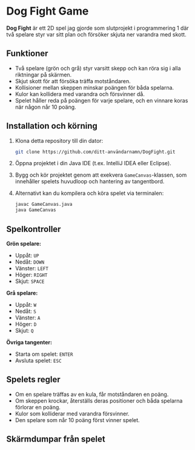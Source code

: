 # Dog Fight Game

**Dog Fight** är ett 2D spel jag gjorde som slutprojekt i programmering 1 där två spelare styr var sitt plan och försöker skjuta ner varandra med skott.

## Funktioner

- Två spelare (grön och grå) styr varsitt skepp och kan röra sig i alla riktningar på skärmen.
- Skjut skott för att försöka träffa motståndaren.
- Kollisioner mellan skeppen minskar poängen för båda spelarna.
- Kulor kan kollidera med varandra och försvinner då.
- Spelet håller reda på poängen för varje spelare, och en vinnare koras när någon når 10 poäng.

## Installation och körning

1. Klona detta repository till din dator:

   ```bash
   git clone https://github.com/ditt-användarnamn/DogFight.git
   ```

2. Öppna projektet i din Java IDE (t.ex. IntelliJ IDEA eller Eclipse).

3. Bygg och kör projektet genom att exekvera `GameCanvas`-klassen, som innehåller spelets huvudloop och hantering av tangentbord.

4. Alternativt kan du kompilera och köra spelet via terminalen:

   ```bash
   javac GameCanvas.java
   java GameCanvas
   ```

## Spelkontroller

**Grön spelare:**
- Uppåt: `UP`
- Nedåt: `DOWN`
- Vänster: `LEFT`
- Höger: `RIGHT`
- Skjut: `SPACE`

**Grå spelare:**
- Uppåt: `W`
- Nedåt: `S`
- Vänster: `A`
- Höger: `D`
- Skjut: `Q`

**Övriga tangenter:**
- Starta om spelet: `ENTER`
- Avsluta spelet: `ESC`

## Spelets regler

- Om en spelare träffas av en kula, får motståndaren en poäng.
- Om skeppen krockar, återställs deras positioner och båda spelarna förlorar en poäng.
- Kulor som kolliderar med varandra försvinner.
- Den spelare som når 10 poäng först vinner spelet.

## Skärmdumpar från spelet
